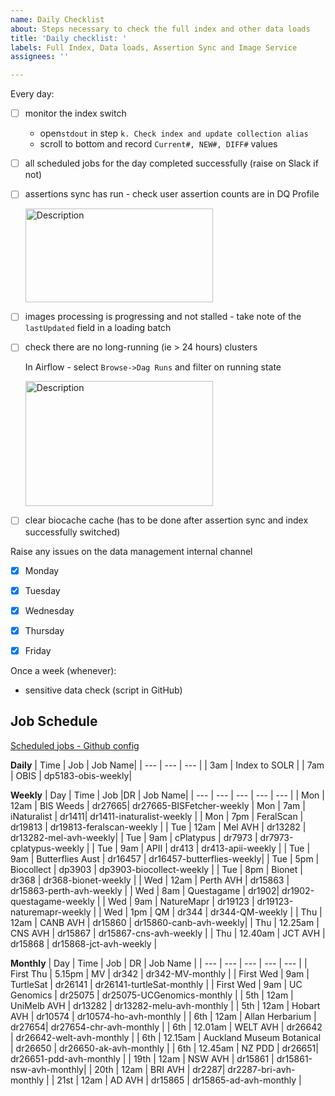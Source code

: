 ```yaml
---
name: Daily Checklist
about: Steps necessary to check the full index and other data loads
title: 'Daily checklist: '
labels: Full Index, Data loads, Assertion Sync and Image Service
assignees: ''

---
```

Every day:

- [ ] monitor the index switch
  - open`stdout` in step `k. Check index and update collection alias`
  - scroll to bottom and record `Current#, NEW#, DIFF#` values
- [ ] all scheduled jobs for the day completed successfully (raise on Slack if not) 
- [ ] assertions sync has run - check user assertion counts are in DQ Profile
      
     <img src="https://github.com/user-attachments/assets/213ddffb-c7fb-4084-8b56-f13cecd8f61e" alt="Description" width="300" height="150">
     
- [ ] images processing is progressing and not stalled - take note of the `lastUpdated` field in a loading batch
- [ ] check there are no long-running (ie > 24 hours) clusters

  In Airflow - select `Browse->Dag Runs` and filter on running state
      
     <img src="https://github.com/user-attachments/assets/3b69816d-09d3-4902-88ce-b80436110d54" alt="Description" width="300" height="200">

- [ ] clear biocache cache (has to be done after assertion sync and index successfully switched)

Raise any issues on the data management internal channel 

- [x] Monday
- [x] Tuesday
- [x] Wednesday
- [x] Thursday
- [x] Friday


Once a week (whenever):
-  sensitive data check (script in GitHub)

## Job Schedule

[Scheduled jobs - Github config](https://github.com/AtlasOfLivingAustralia/databox/blob/master/airflow/pipelines-job-schedules/job-schedule-config-prod.json) 

**Daily**
| Time | Job | Job Name|
| --- | --- | --- |
| 3am | Index to SOLR |
| 7am | OBIS | dp5183-obis-weekly|


**Weekly**
| Day | Time | Job |DR | Job Name|
| --- | --- | --- | --- | --- |
| Mon | 12am | BIS Weeds  | dr27665|  dr27665-BISFetcher-weekly
| Mon | 7am | iNaturalist | dr1411| dr1411-inaturalist-weekly |
| Mon | 7pm | FeralScan | dr19813 | dr19813-feralscan-weekly |
| Tue | 12am | Mel AVH | dr13282 | dr13282-mel-avh-weekly|
| Tue | 9am | cPlatypus | dr7973 | dr7973-cplatypus-weekly |
| Tue | 9am | APII | dr413 | dr413-apii-weekly |
| Tue | 9am | Butterflies Aust | dr16457 |  dr16457-butterflies-weekly|
| Tue | 5pm | Biocollect | dp3903 | dp3903-biocollect-weekly |
| Tue | 8pm | Bionet | dr368 |  dr368-bionet-weekly |
| Wed | 12am | Perth AVH | dr15863 | dr15863-perth-avh-weekly |
| Wed | 8am | Questagame | dr1902| dr1902-questagame-weekly |
| Wed | 9am | NatureMapr | dr19123 |  dr19123-naturemapr-weekly |
| Wed | 1pm | QM | dr344 | dr344-QM-weekly |
| Thu | 12am | CANB AVH | dr15860 |  dr15860-canb-avh-weekly|
| Thu | 12.25am | CNS AVH | dr15867 | dr15867-cns-avh-weekly  |
| Thu | 12.40am | JCT AVH | dr15868 | dr15868-jct-avh-weekly |

**Monthly**
| Day | Time | Job | DR | Job Name |
| --- | --- | --- |  --- | --- |
| First Thu | 5.15pm | MV | dr342 | dr342-MV-monthly |
| First Wed | 9am | TurtleSat | dr26141 | dr26141-turtleSat-monthly |
| First Wed | 9am | UC Genomics | dr25075 | dr25075-UCGenomics-monthly |
| 5th | 12am | UniMelb AVH | dr13282 | dr13282-melu-avh-monthly |
| 5th | 12am | Hobart AVH  | dr10574 | dr10574-ho-avh-monthly |
| 6th | 12am | Allan Herbarium | dr27654| dr27654-chr-avh-monthly |
| 6th | 12.01am | WELT AVH | dr26642 | dr26642-welt-avh-monthly |
| 6th | 12.15am | Auckland Museum Botanical  | dr26650 | dr26650-ak-avh-monthly |
| 6th | 12.45am | NZ PDD | dr26651| dr26651-pdd-avh-monthly |
| 19th | 12am | NSW AVH | dr15861 | dr15861-nsw-avh-monthly|
| 20th | 12am | BRI AVH | dr2287| dr2287-bri-avh-monthly |
| 21st | 12am | AD AVH | dr15865 | dr15865-ad-avh-monthly | 
